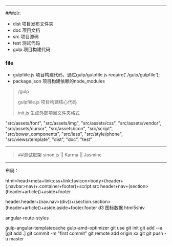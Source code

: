 ____
###dir:

* dist 项目发布文件夹
* doc  项目文档
* src 项目源码
*  test 测试代码
*  gulp  项目构建代码 

### file
* gulpfiile.js  项目构建代码，通过gulp/gulpfile.js
      require('./gulp/gulpfile');
* package.json 项目构建依赖的node_modules

> /gulp
> 
> gulpfiile.js 项目构建核心代码
>
>init.js 生成外部项目文件夹格式
>
"src/assets/font",
    "src/assets/img",
    "src/assets/css",
    "src/assets/vendor",
    "src/assets/cursor",
    "src/assets/icon",
    "src/script",
    "src/bower_components",
    "src/less",
    "src/style/phone",
    "src/views/template",
    "dist",
    "doc",
    "test"
    
___

> ##测试框架
>sinon.js    ||    Karma  ||   Jasmine
>
____

布局：
>
html>head>meta+link:css+link:favicon>body>(header+(.navbar>nav)+.container+footer)+script:src
header+nav+(section>(header+article))+aside+footer
>
header.header+(nav.nav>(div))+(section.section>(header+article))+aside.aside+footer.footer
d3  图标数据
html5shiv
>
angular-route-styles
>
gulp-angular-templatecache
gulp-amd-optimizer
git use
git init
git add --a [git add .]
git commit -m "first commit"
git remote add origin xx.git
git push -u  master